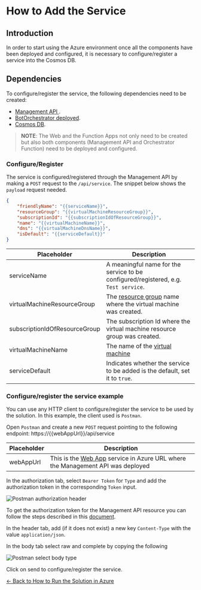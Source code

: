 # How to Add the Service 

## Introduction
In order to start using the Azure environment once all the components have been deployed and configured, it is necessary to configure/register a service into the Cosmos DB.  

## Dependencies
To configure/register the service, the following dependencies need to be created:

- [Management API ](deploy_web_app.md).
- [BotOrchestrator deployed](deploy_function_app.md).
- [Cosmos DB](cosmos_db.md).

>**NOTE**: The Web and the Function Apps not only need to be created but also both components (Management API and Orchestrator Function) need to be deployed and configured.

### Configure/Register
The service is configured/registered through the Management API by making a `POST` request to the `/api/service`. The snippet below shows the `payload` request needed.

```json
{
    "friendlyName": "{{serviceName}}",
    "resourceGroup": "{{virtualMachineResourceGroup}}",
    "subscriptionId": "{{subscriptionIdOfResourceGroup}}",
    "name": "{{virtualMachineName}}",
    "dns": "{{virtualMachineDnsName}}",
    "isDefault": "{{serviceDefault}}"
}
```

| Placeholder                            | Description                                                                         |
|----------------------------------------|-------------------------------------------------------------------------------------|
| serviceName                            | A meaningful name for the service to be configured/registered, e.g. `Test service`. |
| virtualMachineResourceGroup            | The [resource group](readme.md#resource-groups) name where the virtual machine was created. |
| subscriptionIdOfResourceGroup          | The subscription Id where the virtual machine resource group was created.           |
| virtualMachineName                     | The name of the [virtual machine](virtual_machine.md)                               |
| serviceDefault                         | Indicates whether the service to be added is the default, set it to `true`.         |

### Configure/register the service example
You can use any HTTP client to configure/register the service to be used by the solution. In this example, the client used is `Postman`.

Open `Postman` and create a new `POST` request pointing to the following endpoint: https://{{webAppUrl}}/api/service 

| Placeholder                            | Description                                                                         |
|----------------------------------------|-------------------------------------------------------------------------------------|
| webAppUrl                              | This is the [Web App](web_app_and_app_service_plan.md) service in Azure URL where the Management API was deployed      |

In the authorization tab, select `Bearer Token` for `Type` and add the authorization token in the corresponding `Token` input.

![Postman authorization header](./images/postman_add_service_auth_header.png)

To get the authorization token for the Management API resource you can follow the steps described in this [document](authorization_token.md).

In the header tab, add (if it does not exist) a new key `Content-Type` with the value `application/json`.

In the body tab select raw and complete by copying the following

![Postman select body type](./images/postman_add_service_payload.png)

Click on send to configure/register the service. 

[← Back to How to Run the Solution in Azure](README.md#how-to-run-the-solution-in-azure)
